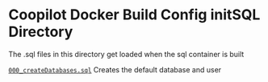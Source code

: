 # Coopilot Docker Build Config initSQL Directory
The .sql files in this directory get loaded when the sql container is built

[`000_createDatabases.sql`](000_createDatabases.sql) Creates the default database and user
